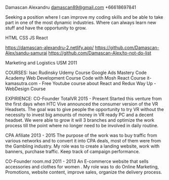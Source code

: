 Damascan Alexandru
damascan89@gmail.com	+66618697841

Seeking a position where I can improve my coding skills and be able to take part in one of the most dynamic industries. Where can always learn new stuff and have the opportunity to grow.

HTML CSS JS React

https://damascan-alexandru-2.netlify.app/
https://github.com/Damascan-Alex/sandu-samurai
https://github.com/Damascan-Alex/to-not-do-list


Marketing and Logistics USM 2011

COURSES: 
Isac Rudinsky Udemy Course Google Ads Mastery
Code Academy Web Development Course 
Code with Mosh React Course
it-kamasutra.com -  Free Youtube course about React and Redux
Way Up - WebDesign Course

EXPIRIENCE: 
CO-Founder TotalVR 2015 - Present
Started this venture from the first days when HTC Vive announced the consumer version of the VR Headsets. The goal was to give people the opportunity to try VR without the necessity to invest big amounts of money in VR ready PC and a decent headset. We were able to grow it will 3 branches and optimize the work process till the point where no longer need to be involved in daily routine. 

CPA Afiliate 2013 - 2015
The purpose of the work was to buy traffic from various networks and to convert it into CPA deals, most of them were from the Gambling industry. My role was to create a landing website, work with banners, purchase traffic. Keep track of campaign performance. 

CO-Founder room.md 2011 - 2013
An E-commerce website that sells accessories and clothes for women . My role was to do Online Marketing, Promotions, website content, improve sales, organize the delivery process. 
